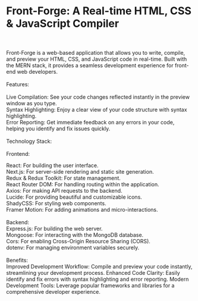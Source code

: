# Front-Forge: A Real-time HTML, CSS & JavaScript Compiler
<br>
<br>
Front-Forge is a web-based application that allows you to write, compile, and preview your HTML, CSS, and JavaScript code in real-time. Built with the MERN stack, it provides a seamless development experience for front-end web developers.
<br>
<br>
Features:
<br>
<br>
Live Compilation: See your code changes reflected instantly in the preview window as you type.
<br>
Syntax Highlighting: Enjoy a clear view of your code structure with syntax highlighting.
<br>
Error Reporting: Get immediate feedback on any errors in your code, helping you identify and fix issues quickly.
<br>
<br>
Technology Stack:
<br>
<br>
Frontend:
<br>

React: For building the user interface.
<br>
Next.js: For server-side rendering and static site generation.
<br>
Redux & Redux Toolkit: For state management.
<br>
React Router DOM: For handling routing within the application.
<br>
Axios: For making API requests to the backend.
<br>
Lucide: For providing beautiful and customizable icons.
<br>
ShadyCSS: For styling web components.
<br>
Framer Motion: For adding animations and micro-interactions.
<br>
<br>
Backend:
<br>
Express.js: For building the web server.
<br>
Mongoose: For interacting with the MongoDB database.
<br>
Cors: For enabling Cross-Origin Resource Sharing (CORS).
<br>
dotenv: For managing environment variables securely.
<br>
<br>
Benefits:
<br>
Improved Development Workflow: Compile and preview your code instantly, streamlining your development process.
Enhanced Code Clarity: Easily identify and fix errors with syntax highlighting and error reporting.
Modern Development Tools: Leverage popular frameworks and libraries for a comprehensive developer experience.
<br><br>